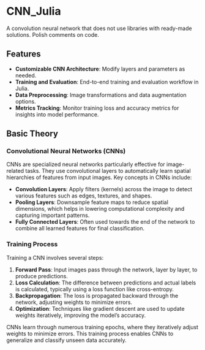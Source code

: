 # CNN_Julia
A convolution neural network that does not use libraries with ready-made solutions. Polish comments on code.

## Features

- **Customizable CNN Architecture**: Modify layers and parameters as needed.
- **Training and Evaluation**: End-to-end training and evaluation workflow in Julia.
- **Data Preprocessing**: Image transformations and data augmentation options.
- **Metrics Tracking**: Monitor training loss and accuracy metrics for insights into model performance.

## Basic Theory

### Convolutional Neural Networks (CNNs)

CNNs are specialized neural networks particularly effective for image-related tasks. They use convolutional layers to automatically learn spatial hierarchies of features from input images. Key concepts in CNNs include:

- **Convolution Layers**: Apply filters (kernels) across the image to detect various features such as edges, textures, and shapes.
- **Pooling Layers**: Downsample feature maps to reduce spatial dimensions, which helps in lowering computational complexity and capturing important patterns.
- **Fully Connected Layers**: Often used towards the end of the network to combine all learned features for final classification.

### Training Process

Training a CNN involves several steps:

1. **Forward Pass**: Input images pass through the network, layer by layer, to produce predictions.
2. **Loss Calculation**: The difference between predictions and actual labels is calculated, typically using a loss function like cross-entropy.
3. **Backpropagation**: The loss is propagated backward through the network, adjusting weights to minimize errors.
4. **Optimization**: Techniques like gradient descent are used to update weights iteratively, improving the model’s accuracy.

CNNs learn through numerous training epochs, where they iteratively adjust weights to minimize errors. This training process enables CNNs to generalize and classify unseen data accurately.

